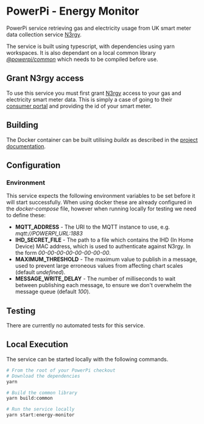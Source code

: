 # PowerPi - Energy Monitor

PowerPi service retrieving gas and electricity usage from UK smart meter data collection service [N3rgy](http://www.n3rgy.com/).

The service is built using typescript, with dependencies using yarn workspaces. It is also dependant on a local common library [_@powerpi/common_](../../common/node/common/README.md) which needs to be compiled before use.

## Grant N3rgy access

To use this service you must first grant [N3rgy](http://www.n3rgy.com/) access to your gas and electricity smart meter data. This is simply a case of going to their [consumer portal](https://data.n3rgy.com/consumer/home) and providing the id of your smart meter.

## Building

The Docker container can be built utilising _buildx_ as described in the [project documentation](../../README.md#Building).

## Configuration

### Environment

This service expects the following environment variables to be set before it will start successfully. When using docker these are already configured in the _docker-compose_ file, however when running locally for testing we need to define these:

-   **MQTT_ADDRESS** - The URI to the MQTT instance to use, e.g. _mqtt://POWERPI_URL:1883_
-   **IHD_SECRET_FILE** - The path to a file which contains the IHD (In Home Device) MAC address, which is used to authenticate against N3rgy. In the form _00-00-00-00-00-00-00-00_.
-   **MAXIMUM_THRESHOLD** - The maximum value to publish in a message, used to prevent large erroneous values from affecting chart scales (default _undefined_).
-   **MESSAGE_WRITE_DELAY** - The number of milliseconds to wait between publishing each message, to ensure we don't overwhelm the message queue (default _100_).

## Testing

There are currently no automated tests for this service.

## Local Execution

The service can be started locally with the following commands.

```bash
# From the root of your PowerPi checkout
# Download the dependencies
yarn

# Build the common library
yarn build:common

# Run the service locally
yarn start:energy-monitor
```
